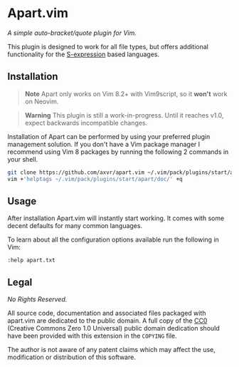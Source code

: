 # Apart.vim

*A simple auto-bracket/quote plugin for Vim.*

This plugin is designed to work for all file types, but offers additional
functionality for the [S-expression](https://en.wikipedia.org/wiki/S-expression)
based languages.


## Installation

> **Note** Apart only works on Vim 8.2+ with Vim9script, so it **won't**
> work on Neovim.

> **Warning** This plugin is still a work-in-progress.  Until it reaches v1.0,
> expect backwards incompatible changes.

Installation of Apart can be performed by using your preferred plugin management
solution.  If you don't have a Vim package manager I recommend using Vim
8 packages by running the following 2 commands in your shell.

```sh
git clone https://github.com/axvr/apart.vim ~/.vim/pack/plugins/start/apart
vim +'helptags ~/.vim/pack/plugins/start/apart/doc/' +q
```


## Usage

After installation Apart.vim will instantly start working.  It comes with some
decent defaults for many common languages.

To learn about all the configuration options available run the following in Vim:

```vim
:help apart.txt
```


## Legal

*No Rights Reserved.*

All source code, documentation and associated files packaged with apart.vim are
dedicated to the public domain.  A full copy of the [CC0][] (Creative Commons
Zero 1.0 Universal) public domain dedication should have been provided with this
extension in the `COPYING` file.

The author is not aware of any patent claims which may affect the use,
modification or distribution of this software.


[CC0]: https://creativecommons.org/publicdomain/zero/1.0/
